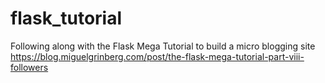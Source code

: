 # flask_tutorial

Following along with the Flask Mega Tutorial to build a micro blogging site 
https://blog.miguelgrinberg.com/post/the-flask-mega-tutorial-part-viii-followers

